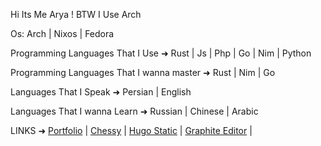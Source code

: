 Hi Its Me Arya ! 
BTW I Use Arch

Os: Arch | Nixos | Fedora

Programming Languages That I Use ➜
Rust | Js | Php | Go | Nim | Python

Programming Languages That I wanna master ➜
Rust | Nim | Go

Languages That I Speak ➜
Persian | English

Languages That I wanna Learn ➜
Russian | Chinese | Arabic


LINKS ➜
[Portfolio](http://torbatti.ir) |
[Chessy](http://Chessy.ir) |
[Hugo Static](https://torbatti.github.io/) |
[Graphite Editor](https://graphite.rs/) |
